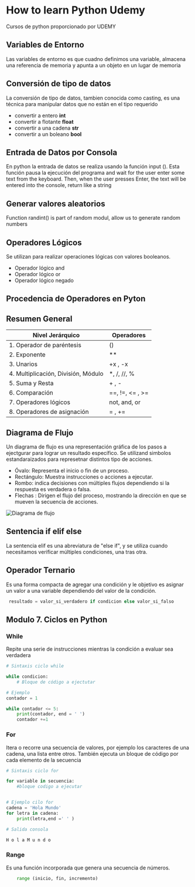 # How to learn Python Udemy
Cursos de python proporcionado por UDEMY


## Variables de Entorno
 Las variables de entorno es que cuadno definimos una variable, almacena una referencia de memoria  y apunta a un objeto en un lugar de memoria


## Conversión de tipo de datos

La conversión de tipo de datos, tambien conocida como casting, es una técnica para manipular datos que no están en el tipo requerido
- convertir a entero **int**
- convertir a flotante **float**
- convertir a una cadena **str**
- convertir a un boleano **bool**

## Entrada de Datos por Consola

En python la entrada de datos se realiza usando la función input (). Esta función pausa la ejecución del programa and wait for  the user  enter some text from the keyboard. Then, when the user presses Enter, the text will be entered into  the console, return like a string

## Generar valores aleatorios
Function randint() is part of random modul, allow us to generate random numbers

## Operadores Lógicos
Se utilizan para realizar operaciones lógicas con valores booleanos.
- Operador lógico and 
- Operador lógico or
- Operador lógico negado

## Procedencia de Operadores en Pyton
## Resumen General

| Nivel Jerárquico        | Operadores                         |
|--------------------------|-------------------------------------|
| 1. Operador de paréntesis | ()                                |
| 2. Exponente             | **                                |
| 3. Unarios               | +x , -x                           |
| 4. Multiplicación, División, Módulo | *, /, //, %            |
| 5. Suma y Resta          | + , -                             |
| 6. Comparación           | ==, !=, <= , >=                   |
| 7. Operadores lógicos    | not, and, or                      |
| 8. Operadores de asignación | = , +=                         |

## Diagrama de Flujo

Un diagrama de flujo es una representación gráfica de los pasos a ejectgurar para lograr un resultado específico.
Se utilizand simbolos estandaraizados para represetnar distintos tipo de acciones.

- Óvalo: Representa el inicio o fin de un proceso.
- Rectángulo: Muestra instrucciones o acciones a ejecutar.
- Rombo: indica decisiones con múltiples flujos dependiendo si la respuesta es verdadera o falsa.
- Flechas : Dirigen el flujo del proceso, mostrando la dirección en que se mueven la secuencia de acciones.

![Diagrama de flujo](flujo.ong)

## Sentencia if elif else

La sentencia elif es una abreviatura de "else if", y se utiliza cuando necesitamos verificar múltiples condiciones, una tras otra.

## Operador Ternario

Es una forma compacta de agregar una condición y le objetivo es asignar un valor a una variable dependiendo del valor de la condición.

``` python
 resultado = valor_si_verdadero if condicion else valor_si_falso
```

## Modulo 7. Ciclos en Python

### While

Repite una serie de instrucciones mientras la condición a evaluar sea verdadera


``` python
# Sintaxis ciclo while

while condicion:
    # Bloque de código a ejectutar

# Ejemplo 
contador = 1

while contador <= 5:
    print(contador, end = ' ')
    contador +=1
```
### For
Itera o recorre una secuencia de valores, por ejemplo los caracteres de una cadena, una lista entre otros. También ejecuta un bloque de código por cada elemento de la secuencia
``` python
# Sintaxis ciclo for

for variable in secuencia:
    #bloque codigo a ejecutar


# Ejemplo cilo for
cadena = 'Hola Mundo'
for letra in cadena:
    print(letra,end =' ' )    

# Salida consola

H o l a M u n d o
```


### Range

Es una función incorporada que genera una secuencia de números.
``` python
    range (inicio, fin, incremento)
```